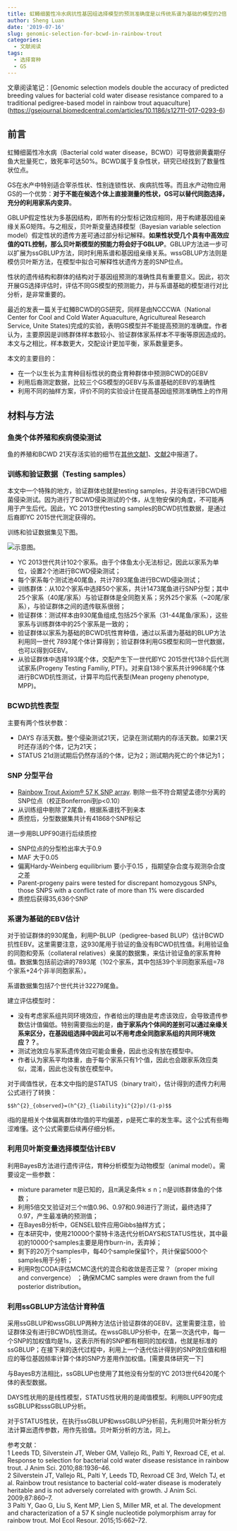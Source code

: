 ```yaml
---
title: 虹鳟细菌性冷水病抗性基因组选择模型的预测准确度是以传统系谱为基础的模型的2倍
author: Sheng Luan
date: '2019-07-16'
slug: genomic-selection-for-bcwd-in-rainbow-trout
categories:
  - 文献阅读
tags:
  - 选择育种
  - GS
---
```


文章阅读笔记：[Genomic selection models double the accuracy of predicted breeding values for bacterial cold water disease resistance compared to a traditional pedigree-based model in rainbow trout aquaculture]
(https://gsejournal.biomedcentral.com/articles/10.1186/s12711-017-0293-6)

## 前言
虹鳟细菌性冷水病（Bacterial cold water disease，BCWD）可导致卵黄囊期仔鱼大批量死亡，致死率可达50%。BCWD属于复杂性状，研究已经找到了数量性状位点。

GS在水产中特别适合宰杀性状、性别连锁性状、疾病抗性等。而且水产动物应用GS的一个优势：**对于不能在候选个体上直接测量的性状，GS可以替代同胞选择，充分的利用家系内变异**。

GBLUP假定性状为多基因结构，即所有的分型标记效应相同，用于构建基因组亲缘关系G矩阵。与之相反，贝叶斯变量选择模型（Bayesian variable selection model）假定性状的遗传方差可通过部分标记解释。**如果性状受几个具有中高效应值的QTL控制，那么贝叶斯模型的预能力将会好于GBLUP**。GBLUP方法进一步可以扩展为ssGBLUP方法，同时利用系谱和基因组亲缘关系。wssGBLUP方法则是模仿贝叶斯方法，在模型中拟合可解释性状遗传方差的SNP位点。

性状的遗传结构和群体的结构对于基因组预测的准确性具有重要意义。因此，初次开展GS选择评估时，评估不同GS模型的预测能力，并与系谱基础的模型进行对比分析，是非常重要的。

最近的发表一篇关于虹鳟BCWD的GS研究，同样是由NCCCWA（National Center for Cool and Cold Water Aquaculture, Agricultureal Research Service, Unite States)完成的实验，表明GS模型并不能提高预测的准确度。作者认为，主要原因是训练群体样本数较小、验证群体家系样本不平衡等原因造成的。本文与之相比，样本数更大，交配设计更加平衡，家系数量更多。

本文的主要目的：

* 在一个以生长为主育种目标性状的商业育种群体中预测BCWD的GEBV
* 利用后裔测定数据，比较三个GS模型的GEBV与系谱基础的EBV的准确性
* 利用不同的抽样方案，评价不同的实验设计在提高基因组预测准确性上的作用

## 材料与方法
### 鱼类个体养殖和疾病侵染测试
鱼的养殖和BCWD 21天存活实验的细节在[其他文献1](#1)、[文献2](#2)中报道了。

### 训练和验证数据（Testing samples）

本文中一个特殊的地方，验证群体也就是testing samples，并没有进行BCWD细菌侵染测试。因为进行了BCWD侵染测试的个体，从生物安保的角度，不可能再用于产生后代。因此，YC 2013世代testing samples的BCWD抗性数据，是通过后裔即YC 2015世代测定获得的。

训练和验证数据集见下图。

![示意图](/post/images/RTGSFig1.gif)。

* YC 2013世代共计102个家系。由于个体鱼太小无法标记，因此以家系为单位，设置2个池进行BCWD侵染测试；
* 每个家系每个测试池40尾鱼，共计7893尾鱼进行BCWD侵染测试；
* 训练群体：从102个家系中选择50个家系，共计1473尾鱼进行SNP分型；其中25个家系（40尾/家系）与验证群体是全同胞关系；另外25个家系（~20尾/家系），与验证群体之间的遗传联系很弱；
* 验证群体：测试样本由930尾鱼组成,包括25个家系（31-44尾鱼/家系），这些家系与训练群体中的25个家系是一致的；
* 验证群体以家系为基础的BCWD抗性育种值，通过以系谱为基础的BLUP方法利用同一世代 7893尾个体计算得到；验证群体利用GS模型和同一世代数据，也可以得到GEBV。
* 从验证群体中选择193尾个体，交配产生下一世代即YC 2015世代138个后代测试家系(Progeny Testing Familiy, PTF)。对来自138个家系共计9968尾个体进行BCWD抗性测试，计算平均后代表型(Mean progeny phenotype, MPP)。

### BCWD抗性表型
主要有两个性状参数：

* DAYS 存活天数。整个侵染测试21天，记录在测试期内的存活天数。如果21天时还存活的个体，记为21天；
* STATUS 21d测试期后仍然存活的个体，记为2；测试期内死亡的个体记为1；

### SNP 分型平台

* [Rainbow Trout Axiom® 57 K SNP array](#3). 剔除一些不符合期望孟德尔分离的SNP位点（校正Bonferroni到p<0.10）
* 从训练组中剔除了2尾鱼，根据系谱找不到亲本
* 质控后，分型数据集共计有41868个SNP标记

进一步用BLUPF90进行后续质控

* SNP位点的分型检出率大于0.9
* MAF 大于0.05
* 偏离Hardy-Weinberg equilibrium 要小于0.15 ，指期望杂合度与观测杂合度之差
* Parent-progeny pairs were tested for discrepant homozygous SNPs, those SNPS with a conflict rate of more than 1% were discarded
* 质控后获得35,636个SNP

### 系谱为基础的EBV估计
对于验证群体的930尾鱼，利用P-BLUP（pedigree-based BLUP）估计BCWD抗性EBV。这里需要注意，这930尾用于验证的鱼没有BCWD抗性值。利用验证鱼的同胞和旁系（collateral relatives）亲属的数据集，来估计验证鱼的家系育种值。数据集包括前边讲的7893尾（102个家系，其中包括39个半同胞家系组=78个家系+24个非半同胞家系）。

系谱数据集包括7个世代共计32279尾鱼。

建立评估模型时：

* 没有考虑家系组共同环境效应，作者给出的理由是考虑该效应，会导致遗传参数估计值偏低。特别需要指出的是，**由于家系内个体间的差别可以通过亲缘关系来区分，在基因组选择中因此可以不用考虑全同胞家系组的共同环境效应？？**。
* 测试池效应与家系遗传效应可能会重叠，因此也没有放在模型中。
* 作者认为家系平均体重，由于每个家系只有1个值，因此也会跟家系效应类似，混淆，因此也没有放在模型中。

对于阈值性状，在本文中指的是STATUS（binary trait），估计得到的遗传力利用公式进行了转换：      

`$$h^{2}_{observed}=(h^{2}_{liability}i^{2}p)/(1-p)$$`

i指的是相关个体偏离群体均值的平均偏差，p是死亡率的发生率。这个公式有些晦涩难懂。这个公式需要后续再仔细分析。

### 利用贝叶斯变量选择模型估计EBV

利用BayesB方法进行遗传评估，育种分析模型为动物模型（animal model）。需要设定一些参数：

* mixture parameter π是已知的，且π满足条件k ≤ n；n是训练群体鱼的个体数；
* 利用5倍交叉验证对三个π值0.96、0.97和0.98进行了测试，最终选择了0.97，产生最准确的预测值；
* 在BayesB分析中，GENSEL软件应用Gibbs抽样方式；
* 在本研究中，使用210000个蒙特卡洛迭代分析DAYS和STATUS性状，其中最初的10000个samples主要是用作burn-in，丢弃掉；
* 剩下的20万个samples中，每40个sample保留1个，共计保留5000个samples用于分析；
* 利用R包CODA评估MCMC迭代的混合和收敛是否正常？（proper mixing and convergence） ；确保MCMC samples were drawn from the full posterior distribution。

### 利用ssGBLUP方法估计育种值
采用ssGBLUP和wssGBLUP两种方法估计验证群体的GEBV。这里需要注意，验证群体没有进行BCWD抗性测试。在wssGBLUP分析中，在第一次迭代中，每一个SNP的加权值均是1s，这表示所有的SNP都有相同的加权值，也就是标准的ssGBLUP；在接下来的迭代过程中，利用上一个迭代估计得到的SNP效应值和相应的等位基因频率计算个体的SNP方差用作加权值。[需要具体研究一下]

与BayesB方法相比，ssGBLUP也使用了其他没有分型的YC 2013世代6420尾个体的表型数据。

DAYS性状用的是线性模型，STATUS性状用的是阈值模型。利用BLUPF90完成ssGBLUP和sssGBLUP分析。

对于STATUS性状，在执行ssGBLUP和wssGBLUP分析前，先利用贝叶斯分析方法计算出遗传参数，用作先验值。贝叶斯分析的方法，同上。










参考文献：      
<a id="1">1</a> Leeds TD, Silverstein JT, Weber GM, Vallejo RL, Palti Y, Rexroad CE, et al. Response to selection for bacterial cold water disease resistance in rainbow trout. J Anim Sci.
2010;88:1936–46.      
<a id="2">2</a> Silverstein JT, Vallejo RL, Palti Y, Leeds TD, Rexroad CE 3rd, Welch TJ, et al. Rainbow trout resistance to bacterial cold-water disease is moderately heritable and is not adversely correlated with growth. J Anim Sci. 2009;87:860–7.          
<a id="3">3</a> Palti Y, Gao G, Liu S, Kent MP, Lien S, Miller MR, et al. The development and characterization of a 57 K single nucleotide polymorphism array for rainbow trout. Mol Ecol Resour. 2015;15:662–72.